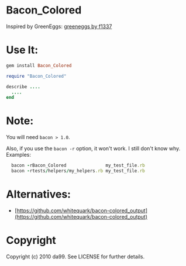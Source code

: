 Bacon\_Colored
==================

Inspired by GreenEggs: [greeneggs by f1337](https://github.com/f1337/greeneggs)

Use It:
=====

```rb
gem install Bacon_Colored
```

```rb
require "Bacon_Colored"

describe ....
  ....
end

```

Note:
=====

  You will need `bacon > 1.0`.

  Also, if you use the `bacon -r` option, it won't work. I still don't know why. Examples:

  ```rb
    bacon -rBacon_Colored               my_test_file.rb
    bacon -rtests/helpers/my_helpers.rb my_test_file.rb
  ```

Alternatives:
======

* [https://github.com/whitequark/bacon-colored_output](https://github.com/whitequark/bacon-colored_output)

Copyright
==============

Copyright (c) 2010 da99. See LICENSE for further details.

